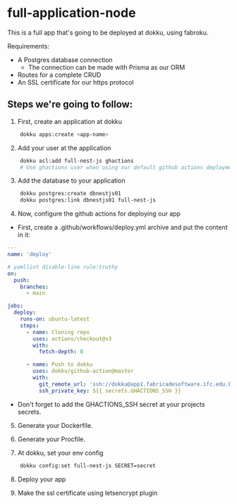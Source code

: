 # full-application-node
This is a full app that's going to be deployed at dokku, using fabroku.

Requirements:
 * A Postgres database connection
    * The connection can be made with Prisma as our ORM
 * Routes for a complete CRUD
 * An SSL certificate for our https protocol

## Steps we're going to follow:

1. First, create an application at dokku
```bash 
    dokku apps:create <app-name>
```

2. Add your user at the application
```bash
    dokku acl:add full-nest-js ghactions
    # Use ghactions user when using our default github actions deployment system
```

3. Add the database to your application

```bash
    dokku postgres:create dbnestjs01
    dokku postgres:link dbnestjs01 full-nest-js
```

4. Now, configure the github actions for deploying our app
* First, create a .github/workflows/deploy.yml archive and put the content in it:
```yml
---
name: 'deploy'

# yamllint disable-line rule:truthy
on:
  push:
    branches:
      - main

jobs:
  deploy:
    runs-on: ubuntu-latest
    steps:
      - name: Cloning repo
        uses: actions/checkout@v3
        with:
          fetch-depth: 0

      - name: Push to dokku
        uses: dokku/github-action@master
        with:
          git_remote_url: 'ssh://dokku@app1.fabricadesoftware.ifc.edu.br:1022/appname'
          ssh_private_key: ${{ secrets.GHACTIONS_SSH }}
```
* Don't forget to add the GHACTIONS_SSH secret at your projects secrets.

5. Generate your Dockerfile.

6. Generate your Procfile.

7. At dokku, set your env config
```bash
    dokku config:set full-nest-js SECRET=secret
```

8. Deploy your app

9. Make the ssl certificate using letsencrypt plugin


